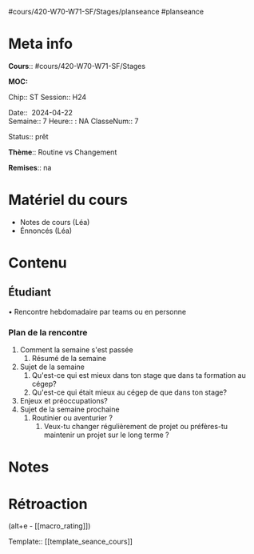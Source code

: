 #cours/420-W70-W71-SF/Stages/planseance #planseance
# Meta info

**Cours**:: #cours/420-W70-W71-SF/Stages 

**MOC:** 

Chip::  <span class="chip cours-3">ST</span>
Session:: H24

Date::  2024-04-22  
Semaine:: 7
Heure:: : <span class="chip na">NA</span>
ClasseNum:: 7

Status:: <span class="chip ready">prêt</span> 

**Thème**:: Routine vs Changement

**Remises**:: <span class="chip na">na</span>

# Matériel du cours
* Notes de cours (Léa)
* Énnoncés (Léa)
# Contenu
## Étudiant
• Rencontre hebdomadaire par teams ou en personne
### Plan de la rencontre
1. Comment la semaine s'est passée
	1. Résumé de la semaine
3. Sujet de la semaine
	1. Qu'est-ce qui est mieux dans ton stage que dans ta formation au cégep?
	2. Qu'est-ce qui était mieux au cégep de que dans ton stage?
4. Enjeux et préoccupations?
5. Sujet de la semaine prochaine
	1. Routinier ou aventurier ? 
		1. Veux-tu changer régulièrement de projet ou préfères-tu maintenir un projet sur le long terme ?
    
# Notes

# Rétroaction
(alt+e - [[macro_rating]])

Template:: [[template_seance_cours]]